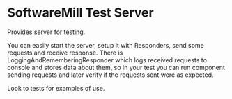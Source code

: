# SoftwareMill Test Server

Provides server for testing.

You can easily start the server, setup it with Responders, send some requests and receive response.
There is LoggingAndRememberingResponder which logs received requests to console and stores data about them, so in your test you
can run component sending requests and later verify if the requests sent were as expected.

Look to tests for examples of use.
